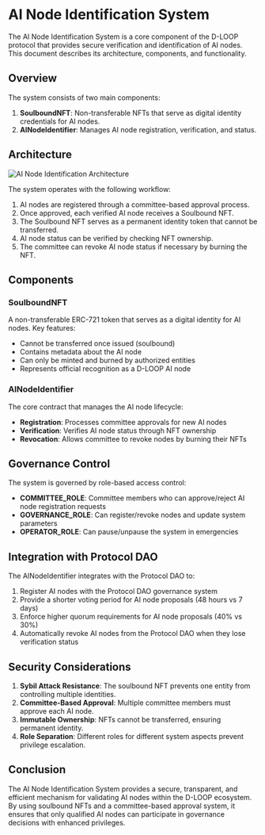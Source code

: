 # AI Node Identification System

The AI Node Identification System is a core component of the D-LOOP protocol that provides secure verification and identification of AI nodes. This document describes its architecture, components, and functionality.

## Overview

The system consists of two main components:

1. **SoulboundNFT**: Non-transferable NFTs that serve as digital identity credentials for AI nodes.
2. **AINodeIdentifier**: Manages AI node registration, verification, and status.

## Architecture

![AI Node Identification Architecture](../static/ai_node_architecture.svg)

The system operates with the following workflow:

1. AI nodes are registered through a committee-based approval process.
2. Once approved, each verified AI node receives a Soulbound NFT.
3. The Soulbound NFT serves as a permanent identity token that cannot be transferred.
4. AI node status can be verified by checking NFT ownership.
5. The committee can revoke AI node status if necessary by burning the NFT.

## Components

### SoulboundNFT

A non-transferable ERC-721 token that serves as a digital identity for AI nodes. Key features:

- Cannot be transferred once issued (soulbound)
- Contains metadata about the AI node
- Can only be minted and burned by authorized entities
- Represents official recognition as a D-LOOP AI node

### AINodeIdentifier

The core contract that manages the AI node lifecycle:

- **Registration**: Processes committee approvals for new AI nodes
- **Verification**: Verifies AI node status through NFT ownership
- **Revocation**: Allows committee to revoke nodes by burning their NFTs

## Governance Control

The system is governed by role-based access control:

- **COMMITTEE_ROLE**: Committee members who can approve/reject AI node registration requests
- **GOVERNANCE_ROLE**: Can register/revoke nodes and update system parameters
- **OPERATOR_ROLE**: Can pause/unpause the system in emergencies

## Integration with Protocol DAO

The AINodeIdentifier integrates with the Protocol DAO to:

1. Register AI nodes with the Protocol DAO governance system
2. Provide a shorter voting period for AI node proposals (48 hours vs 7 days)
3. Enforce higher quorum requirements for AI node proposals (40% vs 30%)
4. Automatically revoke AI nodes from the Protocol DAO when they lose verification status

## Security Considerations

1. **Sybil Attack Resistance**: The soulbound NFT prevents one entity from controlling multiple identities.
2. **Committee-Based Approval**: Multiple committee members must approve each AI node.
3. **Immutable Ownership**: NFTs cannot be transferred, ensuring permanent identity.
4. **Role Separation**: Different roles for different system aspects prevent privilege escalation.

## Conclusion

The AI Node Identification System provides a secure, transparent, and efficient mechanism for validating AI nodes within the D-LOOP ecosystem. By using soulbound NFTs and a committee-based approval system, it ensures that only qualified AI nodes can participate in governance decisions with enhanced privileges.